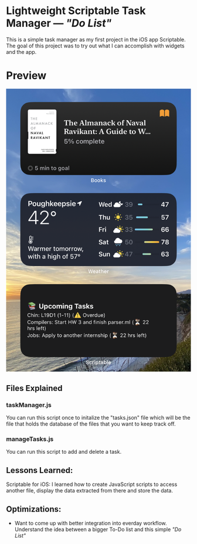 # Lightweight Scriptable Task Manager — _"Do List"_
This is a simple task manager as my first project in the iOS app Scriptable. The goal of this project was to try out what I can accomplish with widgets and the app.

# Preview
![Widget Preview](dolist.png)

## Files Explained
### taskManager.js
You can run this script once to initalize the "tasks.json" file which will be the file that holds the database of the files that you want to keep track off.

### manageTasks.js
You can run this script to add and delete a task.

## Lessons Learned:
Scriptable for iOS: I learned how to create JavaScript scripts to access another file, display the data extracted from there and store the data.

## Optimizations:
* Want to come up with better integration into everday workflow. Understand the idea between a bigger To-Do list and this simple _"Do List"_
